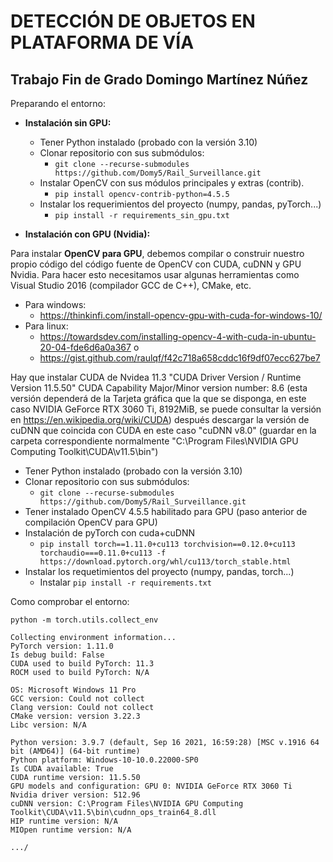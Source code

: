 # DETECCIÓN DE OBJETOS EN PLATAFORMA DE VÍA

## Trabajo Fin de Grado Domingo Martínez Núñez


Preparando el entorno:

- **Instalación sin GPU:**

  - Tener Python instalado (probado con la versión 3.10)
  - Clonar repositorio con sus submódulos:
    - ```git clone --recurse-submodules https://github.com/Domy5/Rail_Surveillance.git```
  - Instalar OpenCV con sus módulos principales y extras (contrib).
    - ```pip install opencv-contrib-python=4.5.5```
  - Instalar los requerimientos del proyecto (numpy, pandas, pyTorch...)
    - ```pip install -r requirements_sin_gpu.txt```

- **Instalación con GPU (Nvidia):**
  
Para instalar **OpenCV para GPU**, debemos compilar o construir nuestro propio código del código fuente de OpenCV con CUDA, cuDNN y GPU Nvidia. 
Para hacer esto necesitamos usar algunas herramientas como Visual Studio 2016 (compilador GCC de C++), CMake, etc.

- Para windows:
  - https://thinkinfi.com/install-opencv-gpu-with-cuda-for-windows-10/
- Para linux:
  - https://towardsdev.com/installing-opencv-4-with-cuda-in-ubuntu-20-04-fde6d6a0a367
  o
  - https://gist.github.com/raulqf/f42c718a658cddc16f9df07ecc627be7

Hay que instalar CUDA de Nvidea  11.3 "CUDA Driver Version / Runtime Version          11.5.50"
CUDA Capability Major/Minor version number:    8.6 (esta versión dependerá de la Tarjeta gráfica que la que se disponga, en este caso NVIDIA GeForce RTX 3060 Ti, 8192MiB, se puede consultar la versión en https://en.wikipedia.org/wiki/CUDA)
después descargar la versión de cuDNN que coincida con CUDA en este caso "cuDNN v8.0" (guardar en la carpeta correspondiente normalmente "C:\Program Files\NVIDIA GPU Computing Toolkit\CUDA\v11.5\bin\")

  - Tener Python instalado (probado con la versión 3.10)
  - Clonar repositorio con sus submódulos:
    - ```git clone --recurse-submodules https://github.com/Domy5/Rail_Surveillance.git```
  - Tener instalado OpenCV 4.5.5 habilitado para GPU (paso anterior de compilación OpenCV para GPU)
  - Instalación de pyTorch con cuda+cuDNN
    - ```pip install torch==1.11.0+cu113 torchvision==0.12.0+cu113 torchaudio===0.11.0+cu113 -f https://download.pytorch.org/whl/cu113/torch_stable.html```
  - Instalar los requetimientos del proyecto (numpy, pandas, torch...)
    - Instalar ```pip install -r requirements.txt```

Como comprobar el entorno:

```
python -m torch.utils.collect_env
```

```
Collecting environment information...
PyTorch version: 1.11.0
Is debug build: False
CUDA used to build PyTorch: 11.3
ROCM used to build PyTorch: N/A

OS: Microsoft Windows 11 Pro
GCC version: Could not collect
Clang version: Could not collect
CMake version: version 3.22.3
Libc version: N/A

Python version: 3.9.7 (default, Sep 16 2021, 16:59:28) [MSC v.1916 64 bit (AMD64)] (64-bit runtime)
Python platform: Windows-10-10.0.22000-SP0
Is CUDA available: True
CUDA runtime version: 11.5.50
GPU models and configuration: GPU 0: NVIDIA GeForce RTX 3060 Ti
Nvidia driver version: 512.96
cuDNN version: C:\Program Files\NVIDIA GPU Computing Toolkit\CUDA\v11.5\bin\cudnn_ops_train64_8.dll
HIP runtime version: N/A
MIOpen runtime version: N/A

.../
```


